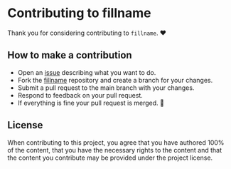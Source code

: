 # Contributing to fillname

Thank you for considering contributing to `fillname`. ❤️

## How to make a contribution

* Open an [issue](https://github.com/fillname/issues/new) describing what you want to do.
* Fork the [fillname](https://github.com/fillname/fillname/) repository and create a branch for your changes.
* Submit a pull request to the main branch with your changes.
* Respond to feedback on your pull request.
* If everything is fine your pull request is merged. 🥳

## License

When contributing to this project, you agree that you have authored 100% of the content, that you have the necessary rights to the content and that the content you contribute may be provided under the project license.
